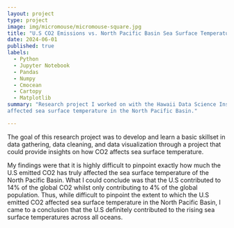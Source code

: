 ```yaml
---
layout: project
type: project
image: img/micromouse/micromouse-square.jpg
title: "U.S CO2 Emissions vs. North Pacific Basin Sea Surface Temperature"
date: 2024-06-01
published: true
labels:
  - Python
  - Jupyter Notebook
  - Pandas
  - Numpy
  - Cmocean
  - Cartopy
  - Matplotlib
summary: "Research project I worked on with the Hawaii Data Science Institute, where I explored the extent to which the release of CO2 gas by the U.S has
affected sea surface temperature in the North Pacific Basin."

---
```

The goal of this research project was to develop and learn a basic skillset in data gathering, data cleaning, and data visualization through a project that could provide
insights on how CO2 affects sea surface temperature.

My findings were that it is highly difficult to pinpoint exactly how much the U.S emitted CO2 has truly affected the sea surface temperature of the North Pacific Basin. What
I could conclude was that the U.S contributed to 14% of the global CO2 whilst only contributing to 4% of the global population. Thus, while difficult to pinpoint the extent to
which the U.S emitted CO2 affected sea surface temperature in the North Pacific Basin, I came to a conclusion that the U.S definitely contributed to the rising sea surface 
temperatures across all oceans.
